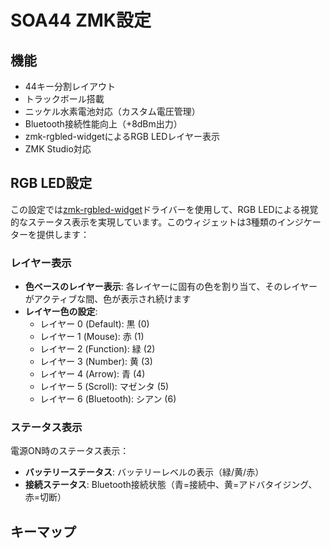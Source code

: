 # SOA44 ZMK設定

## 機能

- 44キー分割レイアウト
- トラックボール搭載
- ニッケル水素電池対応（カスタム電圧管理）
- Bluetooth接続性能向上（+8dBm出力）
- zmk-rgbled-widgetによるRGB LEDレイヤー表示
- ZMK Studio対応

## RGB LED設定

この設定では[zmk-rgbled-widget](https://github.com/gohanda11/zmk-rgbled-widget)ドライバーを使用して、RGB LEDによる視覚的なステータス表示を実現しています。このウィジェットは3種類のインジケーターを提供します：

### レイヤー表示
- **色ベースのレイヤー表示**: 各レイヤーに固有の色を割り当て、そのレイヤーがアクティブな間、色が表示され続けます
- **レイヤー色の設定**: 
  - レイヤー 0 (Default): 黒 (0)
  - レイヤー 1 (Mouse): 赤 (1)
  - レイヤー 2 (Function): 緑 (2)
  - レイヤー 3 (Number): 黄 (3)
  - レイヤー 4 (Arrow): 青 (4)
  - レイヤー 5 (Scroll): マゼンタ (5)
  - レイヤー 6 (Bluetooth): シアン (6)

### ステータス表示
電源ON時のステータス表示：
- **バッテリーステータス**: バッテリーレベルの表示（緑/黄/赤）
- **接続ステータス**: Bluetooth接続状態（青=接続中、黄=アドバタイジング、赤=切断）

## キーマップ
